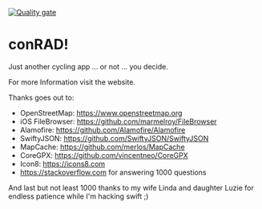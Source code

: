 [![Quality gate](https://sonarcloud.io/api/project_badges/quality_gate?project=ConradMoeller_conRAD)](https://sonarcloud.io/dashboard?id=ConradMoeller_conRAD)

# conRAD!

Just another cycling app ... or not ... you decide.

For more Information visit the website.

Thanks goes out to:

- OpenStreetMap: https://www.openstreetmap.org
- iOS FileBrowser: https://github.com/marmelroy/FileBrowser
- Alamofire: https://github.com/Alamofire/Alamofire
- SwiftyJSON: https://github.com/SwiftyJSON/SwiftyJSON
- MapCache: https://github.com/merlos/MapCache
- CoreGPX: https://github.com/vincentneo/CoreGPX
- Icon8: https://icons8.com
- https://stackoverflow.com for answering 1000 questions

And last but not least 1000 thanks to my wife Linda and daughter Luzie for endless patience while I'm hacking swift ;)
